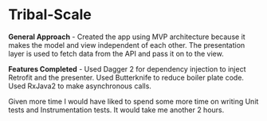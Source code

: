 # Tribal-Scale

<b>General Approach</b> - Created the app using MVP architecture because it makes the model and view independent of each other. The presentation layer is used to fetch data from the API and pass it on to the view.

<b>Features Completed</b> - Used Dagger 2 for dependency injection to inject Retrofit and the presenter. Used Butterknife to reduce boiler plate code. Used RxJava2 to make asynchronous calls.

Given more time I would have liked to spend some more time on writing Unit tests and Instrumentation tests. It would take me another 2 hours.



